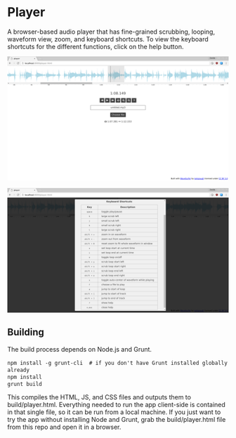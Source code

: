 # Player

A browser-based audio player that has fine-grained scrubbing, looping, waveform view, zoom, and keyboard shortcuts.  To view the keyboard shortcuts for the different functions, click on the help button.

![player_screenshot](screenshots/player.png)

![player_screenshot](screenshots/keybindings.png)

## Building

The build process depends on Node.js and Grunt.

```
npm install -g grunt-cli  # if you don't have Grunt installed globally already
npm install
grunt build
```

This compiles the HTML, JS, and CSS files and outputs them to build/player.html.  Everything needed to run the app client-side is contained in that single file, so it can be run from a local machine.  If you just want to try the app without installing Node and Grunt, grab the build/player.html file from this repo and open it in a browser.
